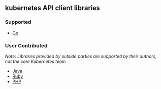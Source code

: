 ## kubernetes API client libraries

### Supported
   * [Go](https://github.com/GoogleCloudPlatform/kubernetes/tree/master/pkg/client)

### User Contributed
*Note: Libraries provided by outside parties are supported by their authors, not the core Kubernetes team*

   * [Java](https://github.com/nirmal070125/KubernetesAPIJavaClient)
   * [Ruby](https://github.com/Ch00k/kuber)
   * [PHP](https://github.com/devstub/kubernetes-api-php-client)

